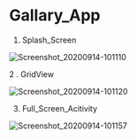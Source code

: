 # Gallary_App


1. Splash_Screen

![Screenshot_20200914-101110](https://user-images.githubusercontent.com/55271815/93047151-6db0cb00-f679-11ea-99d6-f64c5f6d19d9.png)


2 . GridView

![Screenshot_20200914-101120](https://user-images.githubusercontent.com/55271815/93047161-75706f80-f679-11ea-8572-bd488b69eaca.png)


3. Full_Screen_Acitivity

![Screenshot_20200914-101157](https://user-images.githubusercontent.com/55271815/93047168-7903f680-f679-11ea-933d-c7715189a0b2.png)




